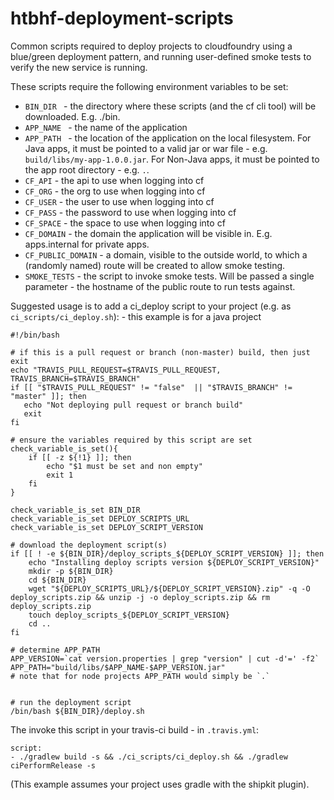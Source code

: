 # htbhf-deployment-scripts

Common scripts required to deploy projects to cloudfoundry using a blue/green deployment pattern,
and running user-defined smoke tests to verify the new service is running.

These scripts require the following environment variables to be set:

- `BIN_DIR ` - the directory where these scripts (and the cf cli tool) will be downloaded. E.g. ./bin.
- `APP_NAME ` - the name of the application
- `APP_PATH ` - the location of the application on the local filesystem.
For Java apps, it must be pointed to a valid jar or war file - e.g. `build/libs/my-app-1.0.0.jar`.
For Non-Java apps, it must be pointed to the app root directory - e.g. `.`.
- `CF_API` - the api to use when logging into cf
- `CF_ORG` - the org to use when logging into cf
- `CF_USER` - the user to use when logging into cf
- `CF_PASS` - the password to use when logging into cf
- `CF_SPACE` - the space to use when logging into cf
- `CF_DOMAIN` - the domain the application will be visible in. E.g. apps.internal for private apps.
- `CF_PUBLIC_DOMAIN` - a domain, visible to the outside world, to which a (randomly named) route will be created to allow smoke testing. 
- `SMOKE_TESTS` - the script to invoke smoke tests. 
Will be passed a single parameter - the hostname of the public route to run tests against.


Suggested usage is to add a ci_deploy script to your project (e.g. as `ci_scripts/ci_deploy.sh`): - this example is for a java project
```
#!/bin/bash

# if this is a pull request or branch (non-master) build, then just exit
echo "TRAVIS_PULL_REQUEST=$TRAVIS_PULL_REQUEST, TRAVIS_BRANCH=$TRAVIS_BRANCH"
if [[ "$TRAVIS_PULL_REQUEST" != "false"  || "$TRAVIS_BRANCH" != "master" ]]; then
   echo "Not deploying pull request or branch build"
   exit
fi

# ensure the variables required by this script are set
check_variable_is_set(){
    if [[ -z ${!1} ]]; then
        echo "$1 must be set and non empty"
        exit 1
    fi
}

check_variable_is_set BIN_DIR
check_variable_is_set DEPLOY_SCRIPTS_URL
check_variable_is_set DEPLOY_SCRIPT_VERSION

# download the deployment script(s)
if [[ ! -e ${BIN_DIR}/deploy_scripts_${DEPLOY_SCRIPT_VERSION} ]]; then
    echo "Installing deploy scripts version ${DEPLOY_SCRIPT_VERSION}"
    mkdir -p ${BIN_DIR}
    cd ${BIN_DIR}
    wget "${DEPLOY_SCRIPTS_URL}/${DEPLOY_SCRIPT_VERSION}.zip" -q -O deploy_scripts.zip && unzip -j -o deploy_scripts.zip && rm deploy_scripts.zip
    touch deploy_scripts_${DEPLOY_SCRIPT_VERSION}
    cd ..
fi

# determine APP_PATH
APP_VERSION=`cat version.properties | grep "version" | cut -d'=' -f2`
APP_PATH="build/libs/$APP_NAME-$APP_VERSION.jar"
# note that for node projects APP_PATH would simply be `.`


# run the deployment script
/bin/bash ${BIN_DIR}/deploy.sh
```
The invoke this script in your travis-ci build - in `.travis.yml`:
```
script:
- ./gradlew build -s && ./ci_scripts/ci_deploy.sh && ./gradlew ciPerformRelease -s
```
(This example assumes your project uses gradle with the shipkit plugin).